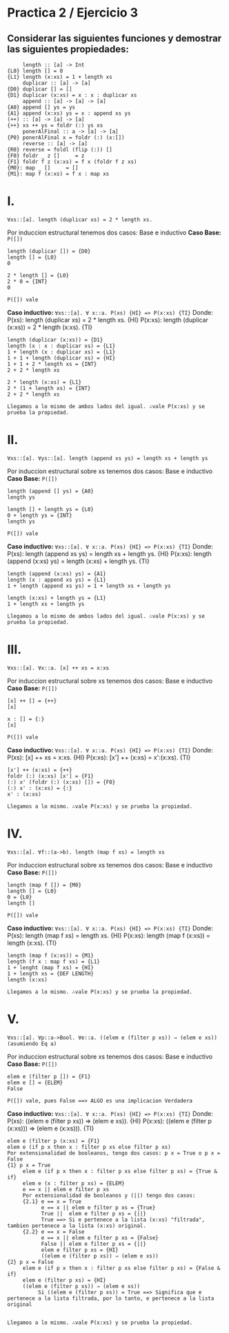 # Practica 2 / Ejercicio 3 
## Considerar las siguientes funciones y demostrar las siguientes propiedades:
```
     length :: [a] -> Int
{L0} length [] = 0
{L1} length (x:xs) = 1 + length xs
     duplicar :: [a] -> [a]
{D0} duplicar [] = []
{D1} duplicar (x:xs) = x : x : duplicar xs
     append :: [a] -> [a] -> [a]
{A0} append [] ys = ys
{A1} append (x:xs) ys = x : append xs ys
(++) :: [a] -> [a] -> [a]
{++} xs ++ ys = foldr (:) ys xs
     ponerAlFinal :: a -> [a] -> [a]
{P0} ponerAlFinal x = foldr (:) (x:[])
     reverse :: [a] -> [a]
{R0} reverse = foldl (flip (:)) []
{F0} foldr _ z []     = z
{F1} foldr f z (x:xs) = f x (foldr f z xs)
{M0}: map _ []     = []
{M1}: map f (x:xs) = f x : map xs

```
# I.
```
∀xs::[a]. length (duplicar xs) = 2 * length xs.
```
Por induccion estructural tenemos dos casos: Base e inductivo
**Caso Base:** `P([])`
```
length (duplicar []) = {D0}
length [] = {L0}
0

2 * length [] = {L0}
2 * 0 = {INT}
0

P([]) vale
```
**Caso inductivo:** `∀xs::[a]. ∀ x::a. P(xs) {HI} => P(x:xs) {TI}`
Donde:
P(xs): length (duplicar xs) = 2 * length xs. {HI}
P(x:xs): length (duplicar (x:xs)) = 2 * length (x:xs). {TI}
```
length (duplicar (x:xs)) = {D1}
length (x : x : duplicar xs) = {L1}
1 + length (x : duplicar xs) = {L1}
1 + 1 + length (duplicar xs) = {HI}
1 + 1 + 2 * length xs = {INT}
2 + 2 * length xs

2 * length (x:xs) = {L1}
2 * (1 + length xs) = {INT}
2 + 2 * length xs

Llegamos a lo mismo de ambos lados del igual. ∴vale P(x:xs) y se prueba la propiedad.
```
# II.
```
∀xs::[a]. ∀ys::[a]. length (append xs ys) = length xs + length ys
```
Por induccion estructural sobre xs tenemos dos casos: Base e inductivo
**Caso Base:** `P([])`
```
length (append [] ys) = {A0}
length ys

length [] + length ys = {L0}
0 + length ys = {INT}
length ys

P([]) vale
```
**Caso inductivo:** `∀xs::[a]. ∀ x::a. P(xs) {HI} => P(x:xs) {TI}`
Donde:
P(xs): length (append xs ys) = length xs + length ys. {HI}
P(x:xs): length (append (x:xs) ys) = length (x:xs) + length ys. {TI}
```
length (append (x:xs) ys) = {A1}
length (x : append xs ys) = {L1}
1 + length (append xs ys) = 1 + length xs + length ys

length (x:xs) + length ys = {L1}
1 + length xs + length ys

Llegamos a lo mismo de ambos lados del igual. ∴vale P(x:xs) y se prueba la propiedad.
```
# III.
```
∀xs::[a]. ∀x::a. [x] ++ xs = x:xs
```
Por induccion estructural sobre xs tenemos dos casos: Base e inductivo
**Caso Base:** `P([])`
```
[x] ++ [] = {++}
[x]

x : [] = {:}
[x]

P([]) vale
```
**Caso inductivo:** `∀xs::[a]. ∀ x::a. P(xs) {HI} => P(x:xs) {TI}`
Donde:
P(xs): [x] ++ xs = x:xs. {HI}
P(x:xs): [x'] ++ (x:xs) = x':(x:xs). {TI}
```
[x'] ++ (x:xs) = {++}
foldr (:) (x:xs) [x'] = {F1}
(:) x' (foldr (:) (x:xs) []) = {F0}
(:) x' : (x:xs) = {:}
x' : (x:xs)

Llegamos a lo mismo. ∴vale P(x:xs) y se prueba la propiedad.
```
# IV.
```
∀xs::[a]. ∀f::(a->b). length (map f xs) = length xs
```
Por induccion estructural sobre xs tenemos dos casos: Base e inductivo
**Caso Base:** `P([])`
```
length (map f []) = {M0}
length [] = {L0}
0 = {L0}
length []

P([]) vale
```
**Caso inductivo:** `∀xs::[a]. ∀ x::a. P(xs) {HI} => P(x:xs) {TI}`
Donde:
P(xs): length (map f xs) = length xs. {HI}
P(x:xs): length (map f (x:xs)) = length (x:xs). {TI}
```
length (map f (x:xs)) = {M1}
length (f x : map f xs) = {L1}
1 + lenght (map f xs) = {HI}
1 + length xs = {DEF LENGTH}
length (x:xs)

Llegamos a lo mismo. ∴vale P(x:xs) y se prueba la propiedad.
```
# V.
```
∀xs::[a]. ∀p::a->Bool. ∀e::a. ((elem e (filter p xs)) ⇒ (elem e xs)) (asumiendo Eq a)

```
Por induccion estructural sobre xs tenemos dos casos: Base e inductivo
**Caso Base:** `P([])`
```
elem e (filter p []) = {F1}
elem e [] = {ELEM}
False

P([]) vale, pues False ==> ALGO es una implicacion Verdadera
```
**Caso inductivo:** `∀xs::[a]. ∀ x::a. P(xs) {HI} => P(x:xs) {TI}`
Donde:
P(xs): ((elem e (filter p xs)) ⇒ (elem e xs)). {HI}
P(x:xs): ((elem e (filter p (x:xs))) ⇒ (elem e (x:xs))). {TI}
```
elem e (filter p (x:xs) = {F1}
elem e (if p x then x : filter p xs else filter p xs)
Por extensionalidad de booleanos, tengo dos casos: p x = True o p x = False
{1} p x = True
     elem e (if p x then x : filter p xs else filter p xs) = {True & if}
     elem e (x : filter p xs) = {ELEM}
     e == x || elem e filter p xs
     Por extensionalidad de booleanos y (||) tengo dos casos:
     {2.1} e == x = True
           e == x || elem e filter p xs = {True}
           True ||  elem e filter p xs = {||}
           True ==> Si e pertenece a la lista (x:xs) "filtrada", tambien pertenece a la lista (x:xs) original.
     {2.2} e == x = False
           e == x || elem e filter p xs = {False}
           False || elem e filter p xs = {||}
           elem e filter p xs = {HI}
           ((elem e (filter p xs)) ⇒ (elem e xs))
{2} p x = False
     elem e (if p x then x : filter p xs else filter p xs) = {False & if}
     elem e (filter p xs) = {HI}
     ((elem e (filter p xs)) ⇒ (elem e xs))
          Si ((elem e (filter p xs)) = True ==> Significa que e pertenece a la lista filtrada, por lo tanto, e pertenece a la lista original
          

Llegamos a lo mismo. ∴vale P(x:xs) y se prueba la propiedad.
```
